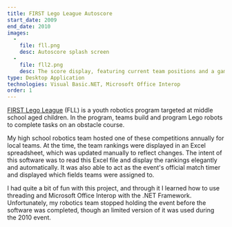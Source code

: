 ```yaml
---
title: FIRST Lego League Autoscore
start_date: 2009
end_date: 2010
images:
  -
    file: fll.png
    desc: Autoscore splash screen
  -
    file: fll2.png
    desc: The score display, featuring current team positions and a game timer
type: Desktop Application
technologies: Visual Basic.NET, Microsoft Office Interop
order: 1
---
```

[FIRST Lego League](http://www.usfirst.org/roboticsprograms/fll) (FLL) is a youth robotics program targeted at middle school aged children. In the program, teams build and program Lego robots to complete tasks on an obstacle course.

My high school robotics team hosted one of these competitions annually for local teams. At the time, the team rankings were displayed in an Excel spreadsheet, which was updated manually to reflect changes. The intent of this software was to read this Excel file and display the rankings elegantly and automatically. It was also able to act as the event's official match timer and displayed which fields teams were assigned to.

I had quite a bit of fun with this project, and through it I learned how to use threading and Microsoft Office Interop with the .NET Framework. Unfortunately, my robotics team stopped holding the event before the software was completed, though an limited version of it was used during the 2010 event.
